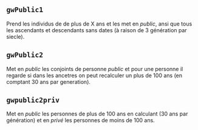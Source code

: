 ## `gwPublic1`

Prend les individus de de plus de X ans et les met en _public_,
ansi que tous les ascendants et descendants sans dates
(à raison de 3 génération par siecle).

## `gwPublic2`

Met en _public_ les conjoints de personne _public_ et pour une
personne il regarde si dans les ancetres on peut recalculer un plus de
100 ans (en comptant 30 ans par generation).

## `gwpublic2priv`

Met en _public_ les personnes de plus de 100 ans en calculant (30 ans
par génération) et en _privé_ les personnes de moins de 100 ans.
